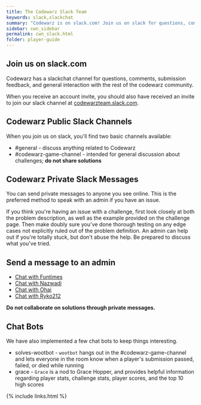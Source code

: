 ```yaml
---
title: The Codewarz Slack Team
keywords: slack,slackchat
summary: "Codewarz is on slack.com! Join us on slack for questions, comments, or good company."
sidebar: cwn_sidebar
permalink: cwn_slack.html
folder: player-guide
---
```


## Join us on slack.com

Codewarz has a slackchat channel for questions, comments, submission feedback,
and general interaction with the rest of the codewarz community.

When you receive an account invite, you should also have received an invite to
join our slack channel at [codewarzteam.slack.com](https://codewarzteam.slack.com).

## Codewarz Public Slack Channels

When you join us on slack, you'll find two basic channels available:

* #general - discuss anything related to Codewarz
* #codewarz-game-channel - intended for general discussion about challenges; **do not share solutions**

## Codewarz Private Slack Messages

You can send private messages to anyone you see online.  This is the preferred
method to speak with an admin if you have an issue.

If you think you're having an issue with a challenge, first look closely at both
the problem description, as well as the example provided on the challenge page.
Then make doubly sure you've done thorough testing on any edge cases not explicitly
ruled out of the problem definition.  An admin can help out if you're totally stuck,
but don't abuse the help.  Be prepared to discuss what you've tried.

## Send a message to an admin
* [Chat with Funtimes](slack://user?team={T0HJEJNAH}&id={U0HJJ9ZSB})
* [Chat with Nazwadi](slack://user?team={T0HJEJNAH}&id={U0JM4TJC8})
* [Chat with Ohai](slack://user?team={T0HJEJNAH}&id={U0HJEMKTP})
* [Chat with Ryko212](slack://user?team={T0HJEJNAH}&id={U0HJE697E})

**Do not collaborate on solutions through private messages.**

## Chat Bots

We have also implemented a few chat bots to keep things interesting.

* solves-wootbot - `wootbot` hangs out in the #codewarz-game-channel and lets
  everyone in the room know when a player's submission passed, failed, or died while running
* grace - `Grace` is a nod to Grace Hopper, and provides helpful information regarding
  player stats, challenge stats, player scores, and the top 10 high scores

{% include links.html %}
